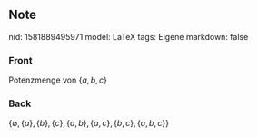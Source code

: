 ## Note
nid: 1581889495971
model: LaTeX
tags: Eigene
markdown: false

### Front
Potenzmenge von $\{a, b, c\}$

### Back
$\{\emptyset,\{a\},\{b\},\{c\},\{a, b\},\{a, c\},\{b, c\},\{a, b, c\}\}$

